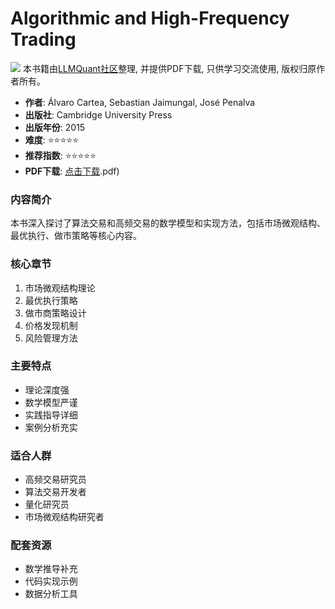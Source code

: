 # Algorithmic and High-Frequency Trading

![](https://fastly.jsdelivr.net/gh/bucketio/img3@main/2024/09/04/1725464231869-e0b2f727-2a0f-4270-bf6c-31ddc350426a.gif)
本书籍由[LLMQuant社区](https://llmquant.com/)整理, 并提供PDF下载, 只供学习交流使用, 版权归原作者所有。


- **作者**: Álvaro Cartea, Sebastian Jaimungal, José Penalva
- **出版社**: Cambridge University Press
- **出版年份**: 2015
- **难度**: ⭐⭐⭐⭐⭐
- **推荐指数**: ⭐⭐⭐⭐⭐
- **PDF下载**: [点击下载](https://quant-wiki.com/pdf/Algorithmic%20and%20High-Frequency%20Trading-Cambridge%20University%20Press%20%282015.pdf).pdf)

### 内容简介

本书深入探讨了算法交易和高频交易的数学模型和实现方法，包括市场微观结构、最优执行、做市策略等核心内容。

### 核心章节

1. 市场微观结构理论
2. 最优执行策略
3. 做市商策略设计
4. 价格发现机制
5. 风险管理方法

### 主要特点

- 理论深度强
- 数学模型严谨
- 实践指导详细
- 案例分析充实

### 适合人群

- 高频交易研究员
- 算法交易开发者
- 量化研究员
- 市场微观结构研究者

### 配套资源

- 数学推导补充
- 代码实现示例
- 数据分析工具